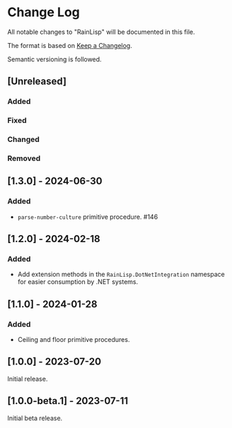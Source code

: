 # Change Log

All notable changes to "RainLisp" will be documented in this file.

The format is based on [Keep a Changelog](http://keepachangelog.com/).

Semantic versioning is followed.

## [Unreleased]

### Added

### Fixed

### Changed

### Removed

## [1.3.0] - 2024-06-30

### Added
- `parse-number-culture` primitive procedure. #146

## [1.2.0] - 2024-02-18

### Added
- Add extension methods in the `RainLisp.DotNetIntegration` namespace for easier consumption by .NET systems.

## [1.1.0] - 2024-01-28

### Added
- Ceiling and floor primitive procedures.

## [1.0.0] - 2023-07-20

Initial release.

## [1.0.0-beta.1] - 2023-07-11

Initial beta release.
